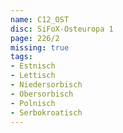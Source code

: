 ```yaml
---
name: C12_OST
disc: SiFoX-Osteuropa 1
page: 226/2
missing: true
tags:
- Estnisch
- Lettisch
- Niedersorbisch
- Obersorbisch
- Polnisch
- Serbokroatisch
---
```

